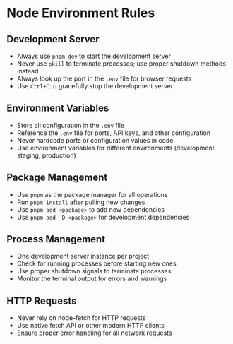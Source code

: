 # Node Environment Rules

## Development Server

- Always use `pnpm dev` to start the development server
- Never use `pkill` to terminate processes; use proper shutdown methods instead
- Always look up the port in the `.env` file for browser requests
- Use `Ctrl+C` to gracefully stop the development server

## Environment Variables

- Store all configuration in the `.env` file
- Reference the `.env` file for ports, API keys, and other configuration
- Never hardcode ports or configuration values in code
- Use environment variables for different environments (development, staging, production)

## Package Management

- Use `pnpm` as the package manager for all operations
- Run `pnpm install` after pulling new changes
- Use `pnpm add <package>` to add new dependencies
- Use `pnpm add -D <package>` for development dependencies

## Process Management

- One development server instance per project
- Check for running processes before starting new ones
- Use proper shutdown signals to terminate processes
- Monitor the terminal output for errors and warnings

## HTTP Requests

- Never rely on node-fetch for HTTP requests
- Use native fetch API or other modern HTTP clients
- Ensure proper error handling for all network requests
